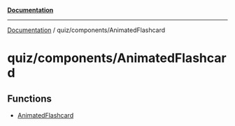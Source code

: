 [**Documentation**](../../../README.md)

***

[Documentation](../../../README.md) / quiz/components/AnimatedFlashcard

# quiz/components/AnimatedFlashcard

## Functions

- [AnimatedFlashcard](functions/AnimatedFlashcard.md)
